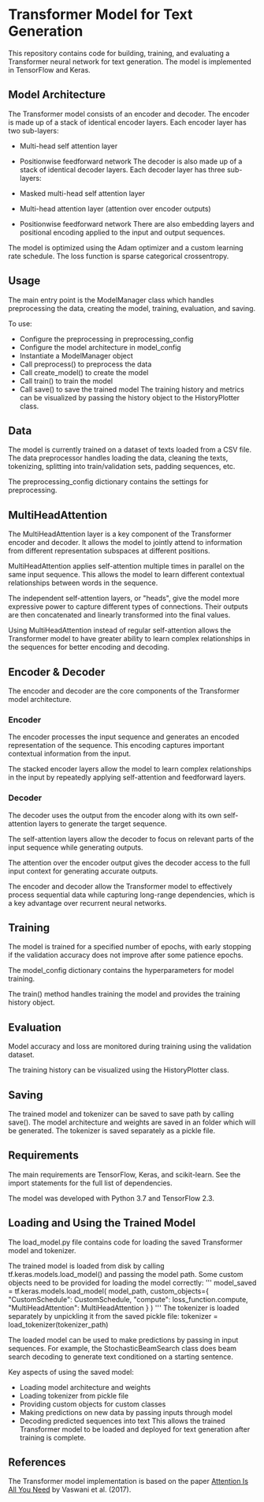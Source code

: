 # Transformer Model for Text Generation
This repository contains code for building, training, and evaluating a Transformer neural network for text generation. The model is implemented in TensorFlow and Keras.

## Model Architecture
The Transformer model consists of an encoder and decoder. The encoder is made up of a stack of identical encoder layers. Each encoder layer has two sub-layers:

* Multi-head self attention layer
* Positionwise feedforward network
The decoder is also made up of a stack of identical decoder layers. Each decoder layer has three sub-layers:

* Masked multi-head self attention layer
* Multi-head attention layer (attention over encoder outputs)
* Positionwise feedforward network
There are also embedding layers and positional encoding applied to the input and output sequences.

The model is optimized using the Adam optimizer and a custom learning rate schedule. The loss function is sparse categorical crossentropy.

## Usage
The main entry point is the ModelManager class which handles preprocessing the data, creating the model, training, evaluation, and saving.

To use:

* Configure the preprocessing in preprocessing_config
* Configure the model architecture in model_config
* Instantiate a ModelManager object
* Call preprocess() to preprocess the data
* Call create_model() to create the model
* Call train() to train the model
* Call save() to save the trained model
The training history and metrics can be visualized by passing the history object to the HistoryPlotter class.

## Data
The model is currently trained on a dataset of texts loaded from a CSV file. The data preprocessor handles loading the data, cleaning the texts, tokenizing, splitting into train/validation sets, padding sequences, etc.

The preprocessing_config dictionary contains the settings for preprocessing.

## MultiHeadAttention
The MultiHeadAttention layer is a key component of the Transformer encoder and decoder. It allows the model to jointly attend to information from different representation subspaces at different positions.

MultiHeadAttention applies self-attention multiple times in parallel on the same input sequence. This allows the model to learn different contextual relationships between words in the sequence.

The independent self-attention layers, or "heads", give the model more expressive power to capture different types of connections. Their outputs are then concatenated and linearly transformed into the final values.

Using MultiHeadAttention instead of regular self-attention allows the Transformer model to have greater ability to learn complex relationships in the sequences for better encoding and decoding.

## Encoder & Decoder
The encoder and decoder are the core components of the Transformer model architecture.

### Encoder
The encoder processes the input sequence and generates an encoded representation of the sequence. This encoding captures important contextual information from the input.

The stacked encoder layers allow the model to learn complex relationships in the input by repeatedly applying self-attention and feedforward layers.

### Decoder
The decoder uses the output from the encoder along with its own self-attention layers to generate the target sequence.

The self-attention layers allow the decoder to focus on relevant parts of the input sequence while generating outputs.

The attention over the encoder output gives the decoder access to the full input context for generating accurate outputs.

The encoder and decoder allow the Transformer model to effectively process sequential data while capturing long-range dependencies, which is a key advantage over recurrent neural networks.

## Training
The model is trained for a specified number of epochs, with early stopping if the validation accuracy does not improve after some patience epochs.

The model_config dictionary contains the hyperparameters for model training.

The train() method handles training the model and provides the training history object.

## Evaluation
Model accuracy and loss are monitored during training using the validation dataset.

The training history can be visualized using the HistoryPlotter class.

## Saving
The trained model and tokenizer can be saved to save path by calling save(). The model architecture and weights are saved in an folder which will be generated. The tokenizer is saved separately as a pickle file.

## Requirements
The main requirements are TensorFlow, Keras, and scikit-learn. See the import statements for the full list of dependencies.

The model was developed with Python 3.7 and TensorFlow 2.3.

## Loading and Using the Trained Model
The load_model.py file contains code for loading the saved Transformer model and tokenizer.

The trained model is loaded from disk by calling tf.keras.models.load_model() and passing the model path. Some custom objects need to be provided for loading the model correctly:
'''
model_saved = tf.keras.models.load_model(
    model_path,
    custom_objects={
        "CustomSchedule": CustomSchedule,
        "compute": loss_function.compute,
        "MultiHeadAttention": MultiHeadAttention
    }
)
'''
The tokenizer is loaded separately by unpickling it from the saved pickle file:
tokenizer = load_tokenizer(tokenizer_path)

The loaded model can be used to make predictions by passing in input sequences. For example, the StochasticBeamSearch class does beam search decoding to generate text conditioned on a starting sentence.

Key aspects of using the saved model:

* Loading model architecture and weights
* Loading tokenizer from pickle file
* Providing custom objects for custom classes
* Making predictions on new data by passing inputs through model
* Decoding predicted sequences into text
This allows the trained Transformer model to be loaded and deployed for text generation after training is complete.

## References
The Transformer model implementation is based on the paper [Attention Is All You Need](https://arxiv.org/abs/1706.03762)
 by Vaswani et al. (2017).
